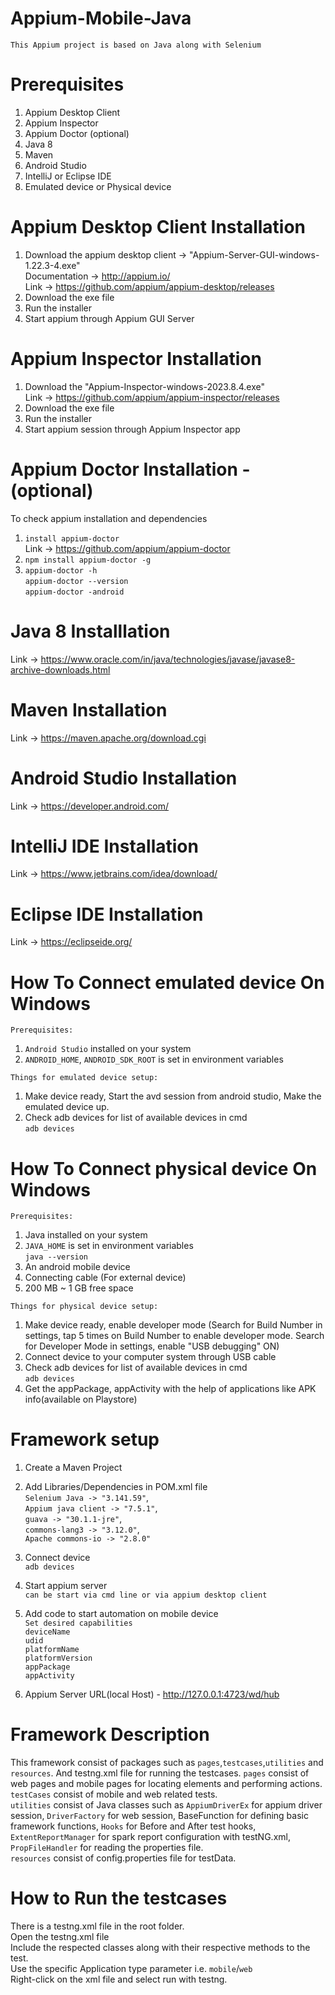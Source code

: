 # Appium-Mobile-Java
`This Appium project is based on Java along with Selenium`

# Prerequisites
1. Appium Desktop Client 
2. Appium Inspector
3. Appium Doctor (optional)
4. Java 8
5. Maven
6. Android Studio
7. IntelliJ or Eclipse IDE
8. Emulated device or Physical device

# Appium Desktop Client Installation
1. Download the appium desktop client -> "Appium-Server-GUI-windows-1.22.3-4.exe"  
    Documentation -> http://appium.io/  
    Link -> https://github.com/appium/appium-desktop/releases
2. Download the exe file
3. Run the installer
4. Start appium through Appium GUI Server

# Appium Inspector Installation
1. Download the "Appium-Inspector-windows-2023.8.4.exe"  
   Link -> https://github.com/appium/appium-inspector/releases  
2. Download the exe file
3. Run the installer
4. Start appium session through Appium Inspector app

# Appium Doctor Installation - (optional)
To check appium installation and dependencies
1.	`install appium-doctor`  
    Link -> https://github.com/appium/appium-doctor
2. `npm install appium-doctor -g`
3. `appium-doctor -h`  
   `appium-doctor --version`  
   `appium-doctor -android`  

# Java 8 Installlation  
Link -> https://www.oracle.com/in/java/technologies/javase/javase8-archive-downloads.html

# Maven Installation  
Link -> https://maven.apache.org/download.cgi

# Android Studio Installation  
Link -> https://developer.android.com/

# IntelliJ IDE Installation  
Link -> https://www.jetbrains.com/idea/download/

# Eclipse IDE Installation  
Link -> https://eclipseide.org/

# How To Connect emulated device On Windows  
`Prerequisites:`  
1. `Android Studio` installed on your system
2. `ANDROID_HOME`, `ANDROID_SDK_ROOT` is set in environment variables  

`Things for emulated device setup: `  
1. Make device ready, Start the avd session from android studio, Make the emulated device up.
2. Check adb devices for list of available devices in cmd  
   `adb devices`

# How To Connect physical device On Windows  
`Prerequisites:`  
1. Java installed on your system
2. `JAVA_HOME` is set in environment variables  
   `java --version`  
3. An android mobile device
4. Connecting cable (For external device)
5. 200 MB ~ 1 GB free space

`Things for physical device setup: `  
1. Make device ready, enable developer mode (Search for Build Number in settings, tap 5 times on Build Number to enable developer mode. Search for Developer Mode in settings, enable "USB debugging" ON)
2. Connect device to your computer system through USB cable
3. Check adb devices for list of available devices in cmd  
   `adb devices`  
4. Get the appPackage, appActivity with the help of applications like APK info(available on Playstore)

# Framework setup  
1. Create a Maven Project
2. Add Libraries/Dependencies in POM.xml file  
   `Selenium Java -> "3.141.59"`,  
   `Appium java client -> "7.5.1"`,  
   `guava -> "30.1.1-jre"`,  
   `commons-lang3 -> "3.12.0"`,  
   `Apache commons-io -> "2.8.0"`  

3. Connect device  
   `adb devices`  
4. Start appium server  
   `can be start via cmd line or via appium desktop client`  
5. Add code to start automation on mobile device  
   `Set desired capabilities`  
   `deviceName`  
   `udid`  
   `platformName`  
   `platformVersion`  
   `appPackage`  
   `appActivity`  
6. Appium Server URL(local Host) - http://127.0.0.1:4723/wd/hub  

# Framework Description  
This framework consist of packages such as `pages`,`testcases`,`utilities` and `resources`. And testng.xml file for running the testcases. 
`pages` consist of web pages and mobile pages for locating elements and performing actions.  
`testCases` consist of mobile and web related tests.  
`utilities` consist of Java classes such as `AppiumDriverEx` for appium driver session, `DriverFactory` for web session, BaseFunction for defining basic framework functions, `Hooks` for Before and After test hooks, `ExtentReportManager` for spark report configuration with testNG.xml, `PropFileHandler` for reading the properties file.  
`resources` consist of config.properties file for testData.  

# How to Run the testcases  
There is a testng.xml file in the root folder.    
Open the testng.xml file   
Include the respected classes along with their respective methods to the test.  
Use the specific Application type parameter i.e. `mobile`/`web`  
Right-click on the xml file and select run with testng.  
